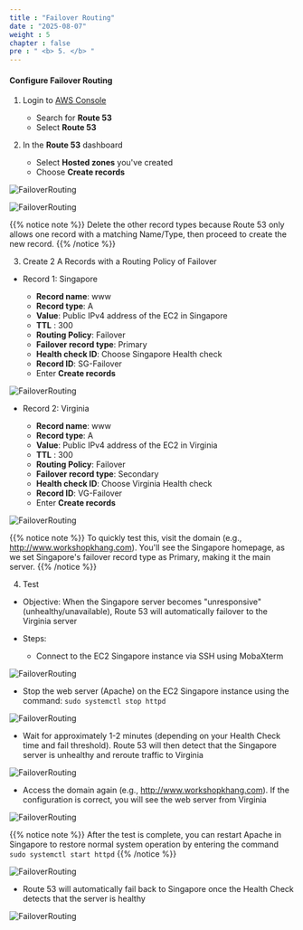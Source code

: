 ```yaml
---
title : "Failover Routing"
date : "2025-08-07"
weight : 5
chapter : false
pre : " <b> 5. </b> "
---
```


#### Configure Failover Routing

1. Login to [AWS Console](https://aws.amazon.com/console/)

    - Search for **Route 53**
    - Select **Route 53**

2. In the **Route 53** dashboard

    - Select **Hosted zones** you've created
    - Choose **Create records**

![FailoverRouting](/FCJ-Workshop/images/2/CWT1.png?featherlight=false&width=90pc)

![FailoverRouting](/FCJ-Workshop/images/2/CWT2.png?featherlight=false&width=90pc)

{{% notice note %}}
Delete the other record types because Route 53 only allows one record with a matching Name/Type, then proceed to create the new record.
{{% /notice %}}

3. Create 2 A Records with a Routing Policy of Failover

- Record 1: Singapore

   - **Record name**: www
   - **Record type**: A
   - **Value**: Public IPv4 address of the EC2 in Singapore
   - **TTL** : 300
   - **Routing Policy**: Failover
   - **Failover record type**: Primary
   - **Health check ID**: Choose Singapore Health check
   - **Record ID**: SG-Failover
   - Enter **Create records**

![FailoverRouting](/FCJ-Workshop/images/2/CFL1.png?featherlight=false&width=90pc)

- Record 2: Virginia

   - **Record name**: www
   - **Record type**: A
   - **Value**: Public IPv4 address of the EC2 in Virginia
   - **TTL** : 300
   - **Routing Policy**: Failover
   - **Failover record type**: Secondary
   - **Health check ID**: Choose Virginia Health check
   - **Record ID**: VG-Failover
   - Enter **Create records**

![FailoverRouting](/FCJ-Workshop/images/2/CFL2.png?featherlight=false&width=90pc)

{{% notice note %}}
To quickly test this, visit the domain (e.g., http://www.workshopkhang.com). You'll see the Singapore homepage, as we set Singapore's failover record type as Primary, making it the main server.
{{% /notice %}}

4. Test

- Objective: When the Singapore server becomes "unresponsive" (unhealthy/unavailable), Route 53 will automatically failover to the Virginia server
- Steps:

  - Connect to the EC2 Singapore instance via SSH using MobaXterm

![FailoverRouting](/FCJ-Workshop/images/2/CFL3.png?featherlight=false&width=90pc)

  - Stop the web server (Apache) on the EC2 Singapore instance using the command: `sudo systemctl stop httpd`

![FailoverRouting](/FCJ-Workshop/images/2/CFL4.png?featherlight=false&width=90pc)

  - Wait for approximately 1-2 minutes (depending on your Health Check time and fail threshold). Route 53 will then detect that the Singapore server is unhealthy and reroute traffic to Virginia

![FailoverRouting](/FCJ-Workshop/images/2/CFL6.png?featherlight=false&width=90pc)

  - Access the domain again (e.g., http://www.workshopkhang.com). If the configuration is correct, you will see the web server from Virginia

![FailoverRouting](/FCJ-Workshop/images/2/CFL5.png?featherlight=false&width=90pc)

{{% notice note %}}
After the test is complete, you can restart Apache in Singapore to restore normal system operation by entering the command `sudo systemctl start httpd`
{{% /notice %}}

![FailoverRouting](/FCJ-Workshop/images/2/CFL7.png?featherlight=false&width=90pc)

- Route 53 will automatically fail back to Singapore once the Health Check detects that the server is healthy

![FailoverRouting](/FCJ-Workshop/images/2/CFL8.png?featherlight=false&width=90pc)